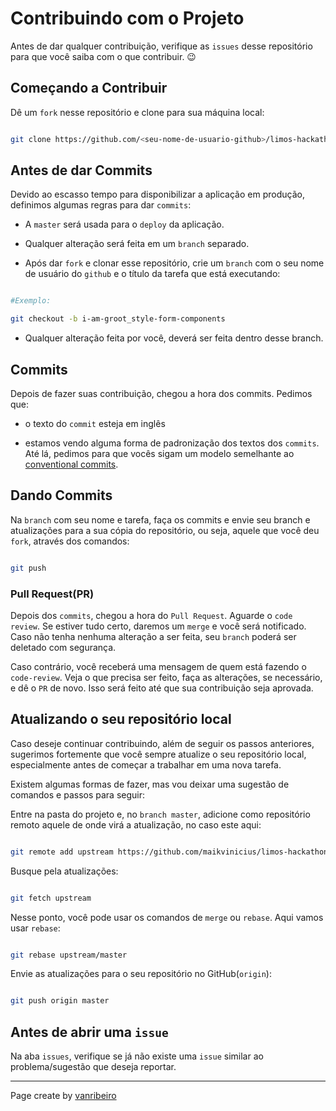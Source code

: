 # Contribuindo com o Projeto

  

Antes de dar qualquer contribuição, verifique as `issues` desse repositório para que você saiba com o que contribuir. 😉

  

## Começando a Contribuir

  

Dê um `fork` nesse repositório e clone para sua máquina local:

  

```bash

git clone https://github.com/<seu-nome-de-usuario-github>/limos-hackathon.git

```

  

## Antes de dar Commits

  

Devido ao escasso tempo para disponibilizar a aplicação em produção, definimos algumas regras para dar `commits`:

  
  

- A `master` será usada para o `deploy` da aplicação.

- Qualquer alteração será feita em um `branch` separado.

- Após dar `fork` e clonar esse repositório, crie um `branch` com o seu nome de usuário do `github` e o título da tarefa que está executando:

  

```bash

#Exemplo:

git checkout -b i-am-groot_style-form-components

```

  

- Qualquer alteração feita por você, deverá ser feita dentro desse branch.

  

## Commits

  

Depois de fazer suas contribuição, chegou a hora dos commits. Pedimos que:

  

- o texto do `commit` esteja em inglês

- estamos vendo alguma forma de padronização dos textos dos `commits`. Até lá, pedimos para que vocês sigam um modelo semelhante ao [conventional commits](https://www.conventionalcommits.org/en/v1.0.0/).

  

## Dando Commits

  

Na `branch` com seu nome e tarefa, faça os commits e envie seu branch e atualizações para a sua cópia do repositório, ou seja, aquele que você deu `fork`, através dos comandos:

  

```bash

git push

```

  

### Pull Request(PR)

  

Depois dos `commits`, chegou a hora do `Pull Request`. Aguarde o `code review`. Se estiver tudo certo, daremos um `merge` e você será notificado. Caso não tenha nenhuma alteração a ser feita, seu `branch` poderá ser deletado com segurança.

  

Caso contrário, você receberá uma mensagem de quem está fazendo o `code-review`. Veja o que precisa ser feito, faça as alterações, se necessário, e dê o `PR` de novo. Isso será feito até que sua contribuição seja aprovada.

  

## Atualizando o seu repositório local

  

Caso deseje continuar contribuindo, além de seguir os passos anteriores, sugerimos fortemente que você sempre atualize o seu repositório local, especialmente antes de começar a trabalhar em uma nova tarefa.

  

Existem algumas formas de fazer, mas vou deixar uma sugestão de comandos e passos para seguir:

  

Entre na pasta do projeto e, no `branch master`, adicione como repositório remoto aquele de onde virá a atualização, no caso este aqui:

  

```bash

git remote add upstream https://github.com/maikvinicius/limos-hackathon.git

```

  

Busque pela atualizações:

  

```bash

git fetch upstream

```

  

Nesse ponto, você pode usar os comandos de `merge` ou `rebase`. Aqui vamos usar `rebase`:

  

```bash

git rebase upstream/master

```

  

Envie as atualizações para o seu repositório no GitHub(`origin`):

  

```bash

git push origin master

```

  

## Antes de abrir uma `issue`

  

Na aba `issues`, verifique se já não existe uma `issue` similar ao problema/sugestão que deseja reportar.

---
Page create by [vanribeiro](https://github.com/vanribeiro)
